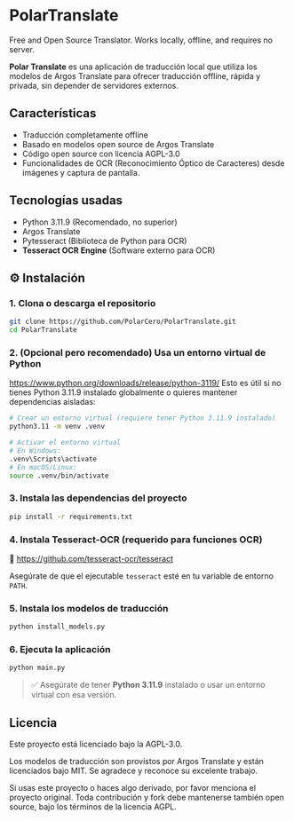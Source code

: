 # PolarTranslate
Free and Open Source Translator. Works locally, offline, and requires no server.


**Polar Translate** es una aplicación de traducción local que utiliza los modelos de Argos Translate para ofrecer traducción offline, rápida y privada, sin depender de servidores externos.

## Características

- Traducción completamente offline
- Basado en modelos open source de Argos Translate
- Código open source con licencia AGPL-3.0
- Funcionalidades de OCR (Reconocimiento Óptico de Caracteres) desde imágenes y captura de pantalla.

## Tecnologías usadas

- Python 3.11.9 (Recomendado, no superior)
- Argos Translate
- Pytesseract (Biblioteca de Python para OCR)
- **Tesseract OCR Engine** (Software externo para OCR)

## ⚙️ Instalación

### 1. Clona o descarga el repositorio

```bash
git clone https://github.com/PolarCero/PolarTranslate.git
cd PolarTranslate
```

### 2. (Opcional pero recomendado) Usa un entorno virtual de Python
https://www.python.org/downloads/release/python-3119/
Esto es útil si no tienes Python 3.11.9 instalado globalmente o quieres mantener dependencias aisladas:

```bash
# Crear un entorno virtual (requiere tener Python 3.11.9 instalado)
python3.11 -m venv .venv

# Activar el entorno virtual
# En Windows:
.venv\Scripts\activate
# En macOS/Linux:
source .venv/bin/activate
```

### 3. Instala las dependencias del proyecto

```bash
pip install -r requirements.txt
```

### 4. Instala Tesseract-OCR (requerido para funciones OCR)

🔗 https://github.com/tesseract-ocr/tesseract

Asegúrate de que el ejecutable `tesseract` esté en tu variable de entorno `PATH`.

### 5. Instala los modelos de traducción

```bash
python install_models.py
```

### 6. Ejecuta la aplicación

```bash
python main.py
```

> ✅ Asegúrate de tener **Python 3.11.9** instalado o usar un entorno virtual con esa versión.


## Licencia
Este proyecto está licenciado bajo la AGPL-3.0.

Los modelos de traducción son provistos por Argos Translate y están licenciados bajo MIT. Se agradece y reconoce su excelente trabajo.

Si usas este proyecto o haces algo derivado, por favor menciona el proyecto original. Toda contribución y fork debe mantenerse también open source, bajo los términos de la licencia AGPL.
